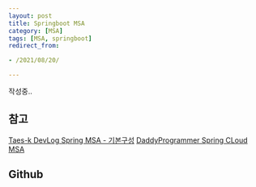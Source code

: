 ```yaml
---
layout: post 
title: Springboot MSA
category: [MSA]
tags: [MSA, springboot]
redirect_from:

- /2021/08/20/

---
```


작성중..

## 참고
[Taes-k DevLog Spring MSA - 기본구성](https://taes-k.github.io/2019/06/16/spring-msa-3/)
[DaddyProgrammer Spring CLoud MSA](https://daddyprogrammer.org/post/4347/spring-cloud-msa-configuration-server/)

## Github
